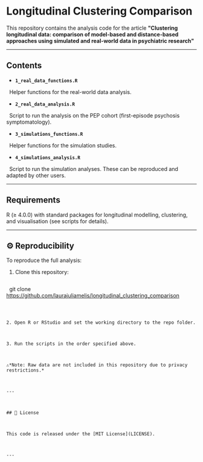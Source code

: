 # Longitudinal Clustering Comparison



This repository contains the analysis code for the article **"Clustering longitudinal data: comparison of model-based and distance-based approaches using simulated and real-world data in psychiatric research"**



---



## Contents



- **`1_real_data_functions.R`**  

&nbsp; Helper functions for the real-world data analysis.  



- **`2_real_data_analysis.R`**  

&nbsp; Script to run the analysis on the PEP cohort (first-episode psychosis symptomatology).  



- **`3_simulations_functions.R`**  

&nbsp; Helper functions for the simulation studies.  



- **`4_simulations_analysis.R`**  

&nbsp; Script to run the simulation analyses. These can be reproduced and adapted by other users.  



---



## Requirements



R (≥ 4.0.0) with standard packages for longitudinal modelling, clustering, and visualisation (see scripts for details).  



---



## ⚙️ Reproducibility



To reproduce the full analysis:



1. Clone this repository:

   ```bash

&nbsp;  git clone https://github.com/laurajuliamelis/longitudinal_clustering_comparison

```



2. Open R or RStudio and set the working directory to the repo folder.



3. Run the scripts in the order specified above.



⚠️*Note: Raw data are not included in this repository due to privacy restrictions.*



---



## 📄 License



This code is released under the [MIT License](LICENSE).



---

